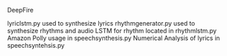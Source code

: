 DeepFire

lyriclstm.py used to synthesize lyrics
rhythmgenerator.py used to synthesize rhythms and audio
LSTM for rhythm located in rhythmlstm.py
Amazon Polly usage in speechsynthesis.py
Numerical Analysis of lyrics in speechsyntehsis.py